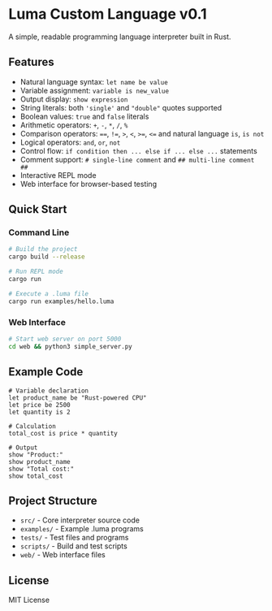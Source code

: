 # Luma Custom Language v0.1

A simple, readable programming language interpreter built in Rust.

## Features

- Natural language syntax: `let name be value`
- Variable assignment: `variable is new_value`
- Output display: `show expression`
- String literals: both `'single'` and `"double"` quotes supported
- Boolean values: `true` and `false` literals
- Arithmetic operators: `+`, `-`, `*`, `/`, `%`
- Comparison operators: `==`, `!=`, `>`, `<`, `>=`, `<=` and natural language `is`, `is not`
- Logical operators: `and`, `or`, `not`
- Control flow: `if condition then ... else if ... else ...` statements
- Comment support: `# single-line comment` and `## multi-line comment ##`
- Interactive REPL mode
- Web interface for browser-based testing

## Quick Start

### Command Line
```bash
# Build the project
cargo build --release

# Run REPL mode
cargo run

# Execute a .luma file
cargo run examples/hello.luma
```

### Web Interface
```bash
# Start web server on port 5000
cd web && python3 simple_server.py
```

## Example Code

```luma
# Variable declaration
let product_name be "Rust-powered CPU"
let price be 2500
let quantity is 2

# Calculation
total_cost is price * quantity

# Output
show "Product:"
show product_name
show "Total cost:"
show total_cost
```

## Project Structure

- `src/` - Core interpreter source code
- `examples/` - Example .luma programs
- `tests/` - Test files and programs
- `scripts/` - Build and test scripts
- `web/` - Web interface files

## License

MIT License